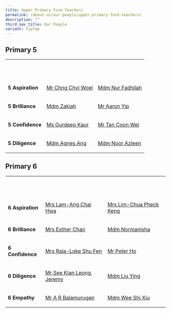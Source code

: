 ```yaml
---
title: Upper Primary Form Teachers
permalink: /about-us/our-people/upper-primary-form-teachers/
description: ""
third_nav_title: Our People
variant: tiptap
---
```

<h2>Primary 5</h2>
<table style="minWidth: 75px">
<colgroup>
<col>
<col>
<col>
</colgroup>
<tbody>
<tr>
<th rowspan="1" colspan="1">
<p><strong>&nbsp;</strong>
</p>
</th>
<th rowspan="1" colspan="1">
<p><strong>&nbsp;</strong>
</p>
</th>
<th rowspan="1" colspan="1">
<p><strong>&nbsp;</strong>
</p>
</th>
</tr>
<tr>
<td rowspan="1" colspan="1">
<p><strong>5 Aspiration</strong>
</p>
</td>
<td rowspan="1" colspan="1">
<p><a href="mailto:chng_chyi_woei@moe.edu.sg" rel="noopener noreferrer nofollow" target="_blank"><u>Mr Chng Chyi Woei</u></a>
</p>
</td>
<td rowspan="1" colspan="1">
<p><a href="mailto:Nur_Fadhilah_Sanib@moe.edu.sg" rel="noopener noreferrer nofollow" target="_blank">Mdm Nur Fadhilah</a>
</p>
</td>
</tr>
<tr>
<td rowspan="1" colspan="1">
<p><strong>5 Brilliance</strong>
</p>
</td>
<td rowspan="1" colspan="1">
<p><a href="mailto:zakiah_arip@moe.edu.sg" rel="noopener noreferrer nofollow" target="_blank"><u>Mdm Zakiah</u></a>
</p>
</td>
<td rowspan="1" colspan="1">
<p><a href="mailto:yip_jun_hoe@moe.edu.sg" rel="noopener noreferrer nofollow" target="_blank">Mr Aaron Yip</a>
</p>
</td>
</tr>
<tr>
<td rowspan="1" colspan="1">
<p><strong>5 Confidence</strong>
</p>
</td>
<td rowspan="1" colspan="1">
<p><a href="mailto:gurdeep_kaur_gurnam_singh@moe.edu.sg" rel="noopener noreferrer nofollow" target="_blank"><u>Ms Gurdeep Kaur</u></a>
</p>
</td>
<td rowspan="1" colspan="1">
<p><a href="mailto:tan_coon_wei@moe.edu.sg" rel="noopener noreferrer nofollow" target="_blank"><u>Mr Tan Coon Wei</u></a>
</p>
</td>
</tr>
<tr>
<td rowspan="1" colspan="1">
<p><strong>5 Diligence</strong>
</p>
</td>
<td rowspan="1" colspan="1">
<p><a href="mailto:agnes_ang_chian_geok@moe.edu.sg" rel="noopener noreferrer nofollow" target="_blank"><u>Mdm Agnes Ang</u></a>
</p>
</td>
<td rowspan="1" colspan="1">
<p><a href="mailto:noor_azleen_sarbini@moe.edu.sg" rel="noopener noreferrer nofollow" target="_blank"><u>Mdm Noor Azleen</u></a>
</p>
</td>
</tr>
</tbody>
</table>
<h2>Primary 6</h2>
<table style="minWidth: 75px">
<colgroup>
<col>
<col>
<col>
</colgroup>
<tbody>
<tr>
<th rowspan="1" colspan="1">
<p><strong>&nbsp;</strong>
</p>
</th>
<th rowspan="1" colspan="1">
<p><strong>&nbsp;</strong>
</p>
</th>
<th rowspan="1" colspan="1">
<p><strong>&nbsp;</strong>
</p>
</th>
</tr>
<tr>
<td rowspan="1" colspan="1">
<p><strong>6 Aspiration</strong>
</p>
</td>
<td rowspan="1" colspan="1">
<p><a href="mailto:ang_chai_hwa@moe.edu.sg" rel="noopener noreferrer nofollow" target="_blank"><u>Mrs Lam-Ang Chai Hwa</u></a>
</p>
</td>
<td rowspan="1" colspan="1">
<p><a href="mailto:chua_pheck_keng@moe.edu.sg" rel="noopener noreferrer nofollow" target="_blank"><u>Mrs Lim-Chua Pheck Keng</u></a>
</p>
</td>
</tr>
<tr>
<td rowspan="1" colspan="1">
<p><strong>6 Brilliance</strong>
</p>
</td>
<td rowspan="1" colspan="1">
<p><a href="mailto:lim_siew_hiang@schools.gov.sg" rel="noopener noreferrer nofollow" target="_blank"><u>Mrs Esther Chan</u></a>
</p>
</td>
<td rowspan="1" colspan="1">
<p><a href="mailto:normanisha_sarmani@moe.edu.sg" rel="noopener noreferrer nofollow" target="_blank"><u>Mdm Normanisha</u></a>
</p>
</td>
</tr>
<tr>
<td rowspan="1" colspan="1">
<p><strong>6 Confidence</strong>
</p>
</td>
<td rowspan="1" colspan="1">
<p><a href="mailto:loke_shu_fen@moe.edu.sg" rel="noopener noreferrer nofollow" target="_blank"><u>Mrs Raja-Loke Shu Fen</u></a>
</p>
</td>
<td rowspan="1" colspan="1">
<p><a href="mailto:ho_yeow_lin_peter@moe.edu.sg" rel="noopener noreferrer nofollow" target="_blank">Mr Peter Ho</a>
</p>
</td>
</tr>
<tr>
<td rowspan="1" colspan="1">
<p><strong>6 Diligence</strong>
</p>
</td>
<td rowspan="1" colspan="1">
<p><a href="mailto:see_kian_leong_Jeremy@moe.edu.sg" rel="noopener noreferrer nofollow" target="_blank"><u>Mr See Kian Leong, Jeremy</u></a>
</p>
</td>
<td rowspan="1" colspan="1">
<p><a href="mailto:liu_ying@moe.edu.sg" rel="noopener noreferrer nofollow" target="_blank"><u>Mdm Liu Ying</u></a>
</p>
</td>
</tr>
<tr>
<td rowspan="1" colspan="1">
<p><strong>6 Empathy</strong>
</p>
</td>
<td rowspan="1" colspan="1">
<p><a href="mailto:ma_r_balamurugan@moe.edu.sg" rel="noopener nofollow" target="_blank">Mr A R Balamurugan</a>
</p>
</td>
<td rowspan="1" colspan="1">
<p><a href="mailto:wee_shi_xiu@moe.edu.sg" rel="noopener nofollow" target="_blank">Mdm Wee Shi Xiu</a>
</p>
</td>
</tr>
</tbody>
</table>
<p></p>